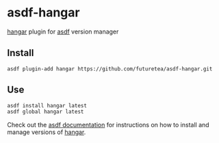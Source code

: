 # asdf-hangar

[hangar](https://github.com/cnrancher/hangar) plugin for [asdf](https://github.com/asdf-vm/asdf) version manager

## Install

```
asdf plugin-add hangar https://github.com/futuretea/asdf-hangar.git
```

## Use
```bash
asdf install hangar latest
asdf global hangar latest
```
Check out the [asdf documentation](https://asdf-vm.com/#/core-manage-versions?id=install-version) for instructions on how to install and manage versions of [hangar](https://github.com/cnrancher/hangar).
